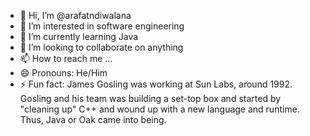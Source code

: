 - 👋 Hi, I’m @arafatndiwalana
- 👀 I’m interested in software engineering
- 🌱 I’m currently learning Java
- 💞️ I’m looking to collaborate on anything
- 📫 How to reach me ...
- 😄 Pronouns: He/Him
- ⚡ Fun fact: James Gosling was working at Sun Labs, around 1992. Gosling and his team was building a set-top box and started by "cleaning up" C++ and wound up with a new language and runtime. Thus, Java or Oak came into being.

<!---
arafatndiwalana/arafatndiwalana is a ✨ special ✨ repository because its `README.md` (this file) appears on your GitHub profile.
You can click the Preview link to take a look at your changes.
--->
